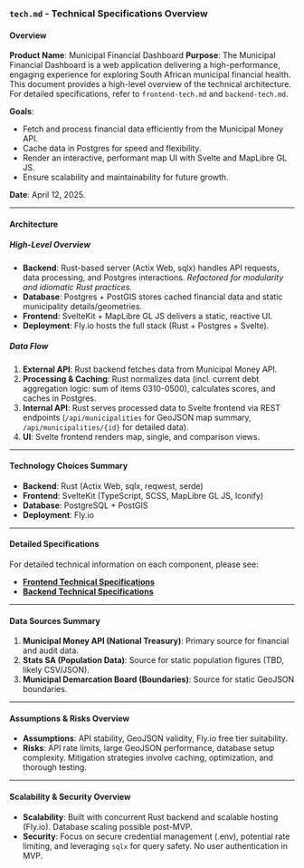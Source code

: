 ### `tech.md` - Technical Specifications Overview

#### Overview
**Product Name**: Municipal Financial Dashboard
**Purpose**: The Municipal Financial Dashboard is a web application delivering a high-performance, engaging experience for exploring South African municipal financial health. This document provides a high-level overview of the technical architecture. For detailed specifications, refer to `frontend-tech.md` and `backend-tech.md`.

**Goals**:
- Fetch and process financial data efficiently from the Municipal Money API.
- Cache data in Postgres for speed and flexibility.
- Render an interactive, performant map UI with Svelte and MapLibre GL JS.
- Ensure scalability and maintainability for future growth.

**Date**: April 12, 2025.

---

#### Architecture

##### High-Level Overview
- **Backend**: Rust-based server (Actix Web, sqlx) handles API requests, data processing, and Postgres interactions. _Refactored for modularity and idiomatic Rust practices._
- **Database**: Postgres + PostGIS stores cached financial data and static municipality details/geometries.
- **Frontend**: SvelteKit + MapLibre GL JS delivers a static, reactive UI.
- **Deployment**: Fly.io hosts the full stack (Rust + Postgres + Svelte).

##### Data Flow
1. **External API**: Rust backend fetches data from Municipal Money API.
2. **Processing & Caching**: Rust normalizes data (incl. current debt aggregation logic: sum of items 0310-0500), calculates scores, and caches in Postgres.
3. **Internal API**: Rust serves processed data to Svelte frontend via REST endpoints (`/api/municipalities` for GeoJSON map summary, `/api/municipalities/{id}` for detailed data).
4. **UI**: Svelte frontend renders map, single, and comparison views.

---

#### Technology Choices Summary

*   **Backend**: Rust (Actix Web, sqlx, reqwest, serde)
*   **Frontend**: SvelteKit (TypeScript, SCSS, MapLibre GL JS, Iconify)
*   **Database**: PostgreSQL + PostGIS
*   **Deployment**: Fly.io

---

#### Detailed Specifications

For detailed technical information on each component, please see:

*   **[Frontend Technical Specifications](./frontend-tech.md)**
*   **[Backend Technical Specifications](./backend-tech.md)**

---

#### Data Sources Summary

1.  **Municipal Money API (National Treasury)**: Primary source for financial and audit data.
2.  **Stats SA (Population Data)**: Source for static population figures (TBD, likely CSV/JSON).
3.  **Municipal Demarcation Board (Boundaries)**: Source for static GeoJSON boundaries.

---

#### Assumptions & Risks Overview

*   **Assumptions**: API stability, GeoJSON validity, Fly.io free tier suitability.
*   **Risks**: API rate limits, large GeoJSON performance, database setup complexity. Mitigation strategies involve caching, optimization, and thorough testing.

---

#### Scalability & Security Overview

*   **Scalability**: Built with concurrent Rust backend and scalable hosting (Fly.io). Database scaling possible post-MVP.
*   **Security**: Focus on secure credential management (.env), potential rate limiting, and leveraging `sqlx` for query safety. No user authentication in MVP.